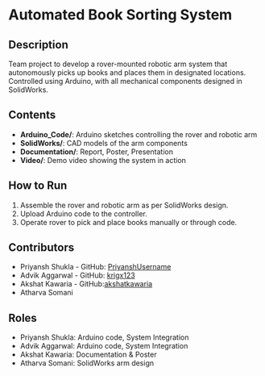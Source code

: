 # Automated Book Sorting System

## Description
Team project to develop a rover-mounted robotic arm system that autonomously picks up books and places them in designated locations. 
Controlled using Arduino, with all mechanical components designed in SolidWorks.

## Contents
- **Arduino_Code/**: Arduino sketches controlling the rover and robotic arm
- **SolidWorks/**: CAD models of the arm components
- **Documentation/**: Report, Poster, Presentation
- **Video/**: Demo video showing the system in action

## How to Run
1. Assemble the rover and robotic arm as per SolidWorks design.
2. Upload Arduino code to the controller.
3. Operate rover to pick and place books manually or through code.

## Contributors
- Priyansh Shukla - GitHub: [PriyanshUsername](https://github.com/Priyansh-Shukla14)
- Advik Aggarwal - GitHub: [krigx123](https://github.com/krigx123)
- Akshat Kawaria - GitHub:[akshatkawaria](https://github.com/akshatkawaria)
- Atharva Somani

## Roles
- Priyansh Shukla: Arduino code, System Integration
- Advik Aggarwal: Arduino code, System Integration
- Akshat Kawaria: Documentation & Poster
- Atharva Somani: SolidWorks arm design

